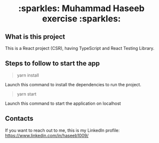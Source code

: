 <h1 align="center">:sparkles: Muhammad Haseeb exercise :sparkles:</h1>

## What is this project

This is a React project (CSR), having TypeScript and React Testing Library.

## Steps to follow to start the app

> yarn install

Launch this command to install the dependencies to run the project.

> yarn start

Launch this command to start the application on localhost

## Contacts

If you want to reach out to me, this is my LinkedIn
profile: https://www.linkedin.com/in/haseeb1009/